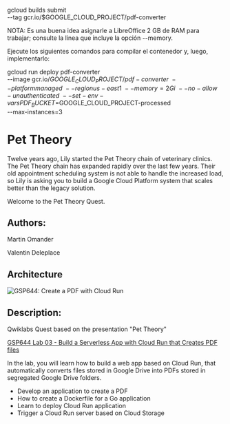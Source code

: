 gcloud builds submit \
  --tag gcr.io/$GOOGLE_CLOUD_PROJECT/pdf-converter

NOTA: Es una buena idea asignarle a LibreOffice 2 GB de RAM para trabajar; consulte la línea que incluye la opción --memory.

Ejecute los siguientes comandos para compilar el contenedor y, luego, implementarlo:

gcloud run deploy pdf-converter \
  --image gcr.io/$GOOGLE_CLOUD_PROJECT/pdf-converter \
  --platform managed \
  --region us-east1 \
  --memory=2Gi \
  --no-allow-unauthenticated \
  --set-env-vars PDF_BUCKET=$GOOGLE_CLOUD_PROJECT-processed \
  --max-instances=3

# Pet Theory

Twelve years ago, Lily started the Pet Theory chain of veterinary clinics. The Pet Theory chain has expanded rapidly over the last few years. Their old appointment scheduling system is not able to handle the increased load, so Lily is asking you to build a Google Cloud Platform system that scales better than the legacy solution.

Welcome to the Pet Theory Quest.

## Authors: 

Martin Omander

Valentin Deleplace

## Architecture

![GSP644: Create a PDF with Cloud Run](https://cdn.qwiklabs.com/YPjO7fgN961vvryqb0siJegP8R2AAfiYsnvaEFRKO2M%3D "Pet Theory - GSP644")

## Description: 

Qwiklabs Quest based on the presentation "Pet Theory"

[GSP644 Lab 03 - Build a Serverless App with Cloud Run that Creates PDF files](https://google.qwiklabs.com/catalog_lab/2161)

In the lab, you will learn how to build a web app based on Cloud Run, that automatically converts files stored in Google Drive into PDFs stored in segregated Google Drive folders. 

* Develop an application to create a PDF
* How to create a Dockerfile for a Go application
* Learn to deploy Cloud Run application
* Trigger a Cloud Run server based on Cloud Storage
